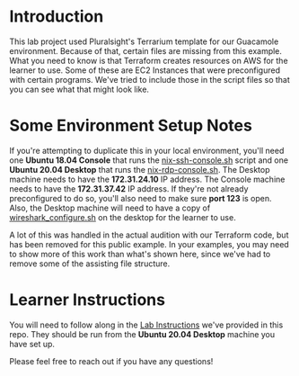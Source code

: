 # Introduction
This lab project used Pluralsight's Terrarium template for our Guacamole environment. Because of that, certain files are missing from this example. What you need to know is that Terraform creates resources on AWS for the learner to use. Some of these are EC2 Instances that were preconfigured with certain programs. We've tried to include those in the script files so that you can see what that might look like.

# Some Environment Setup Notes
If you're attempting to duplicate this in your local environment, you'll need one **Ubuntu 18.04 Console** that runs the [nix-ssh-console.sh](./nix-ssh-console.sh) script and one **Ubuntu 20.04 Desktop** that runs the [nix-rdp-console.sh](./nix-rdp-console.sh). The Desktop machine needs to have the **172.31.24.10** IP address. The Console machine needs to have the **172.31.37.42** IP address. If they're not already preconfigured to do so, you'll also need to make sure **port 123** is open. Also, the Desktop machine will need to have a copy of [wireshark_configure.sh](./wireshark-configure.sh) on the desktop for the learner to use.

A lot of this was handled in the actual audition with our Terraform code, but has been removed for this public example. In your examples, you may need to show more of this work than what's shown here, since we've had to remove some of the assisting file structure.

# Learner Instructions
You will need to follow along in the [Lab Instructions](./Lab%20Instructions.md) we've provided in this repo. They should be run from the **Ubuntu 20.04 Desktop** machine you have set up.

Please feel free to reach out if you have any questions!